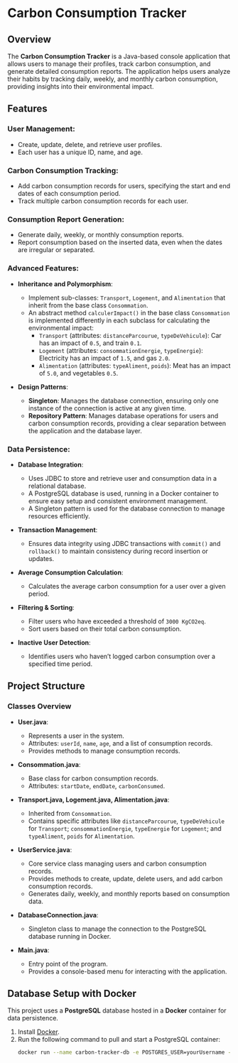 # Carbon Consumption Tracker

## Overview
The **Carbon Consumption Tracker** is a Java-based console application that allows users to manage their profiles, track carbon consumption, and generate detailed consumption reports. The application helps users analyze their habits by tracking daily, weekly, and monthly carbon consumption, providing insights into their environmental impact.

## Features

### User Management:
- Create, update, delete, and retrieve user profiles.
- Each user has a unique ID, name, and age.

### Carbon Consumption Tracking:
- Add carbon consumption records for users, specifying the start and end dates of each consumption period.
- Track multiple carbon consumption records for each user.

### Consumption Report Generation:
- Generate daily, weekly, or monthly consumption reports.
- Report consumption based on the inserted data, even when the dates are irregular or separated.

### Advanced Features:
- **Inheritance and Polymorphism**:
    - Implement sub-classes: `Transport`, `Logement`, and `Alimentation` that inherit from the base class `Consommation`.
    - An abstract method `calculerImpact()` in the base class `Consommation` is implemented differently in each subclass for calculating the environmental impact:
        - `Transport` (attributes: `distanceParcourue`, `typeDeVehicule`): Car has an impact of `0.5`, and train `0.1`.
        - `Logement` (attributes: `consommationEnergie`, `typeEnergie`): Electricity has an impact of `1.5`, and gas `2.0`.
        - `Alimentation` (attributes: `typeAliment`, `poids`): Meat has an impact of `5.0`, and vegetables `0.5`.

- **Design Patterns**:
    - **Singleton**: Manages the database connection, ensuring only one instance of the connection is active at any given time.
    - **Repository Pattern**: Manages database operations for users and carbon consumption records, providing a clear separation between the application and the database layer.

### Data Persistence:
- **Database Integration**:
    - Uses JDBC to store and retrieve user and consumption data in a relational database.
    - A PostgreSQL database is used, running in a Docker container to ensure easy setup and consistent environment management.
    - A Singleton pattern is used for the database connection to manage resources efficiently.

- **Transaction Management**:
    - Ensures data integrity using JDBC transactions with `commit()` and `rollback()` to maintain consistency during record insertion or updates.

- **Average Consumption Calculation**:
    - Calculates the average carbon consumption for a user over a given period.

- **Filtering & Sorting**:
    - Filter users who have exceeded a threshold of `3000 KgCO2eq`.
    - Sort users based on their total carbon consumption.

- **Inactive User Detection**:
    - Identifies users who haven’t logged carbon consumption over a specified time period.

## Project Structure

### Classes Overview

- **User.java**:
    - Represents a user in the system.
    - Attributes: `userId`, `name`, `age`, and a list of consumption records.
    - Provides methods to manage consumption records.

- **Consommation.java**:
    - Base class for carbon consumption records.
    - Attributes: `startDate`, `endDate`, `carbonConsumed`.

- **Transport.java, Logement.java, Alimentation.java**:
    - Inherited from `Consommation`.
    - Contains specific attributes like `distanceParcourue`, `typeDeVehicule` for `Transport`; `consommationEnergie`, `typeEnergie` for `Logement`; and `typeAliment`, `poids` for `Alimentation`.

- **UserService.java**:
    - Core service class managing users and carbon consumption records.
    - Provides methods to create, update, delete users, and add carbon consumption records.
    - Generates daily, weekly, and monthly reports based on consumption data.

- **DatabaseConnection.java**:
    - Singleton class to manage the connection to the PostgreSQL database running in Docker.

- **Main.java**:
    - Entry point of the program.
    - Provides a console-based menu for interacting with the application.

## Database Setup with Docker

This project uses a **PostgreSQL** database hosted in a **Docker** container for data persistence.

1. Install [Docker](https://docs.docker.com/get-docker/).
2. Run the following command to pull and start a PostgreSQL container:
   ```bash
   docker run --name carbon-tracker-db -e POSTGRES_USER=yourUsername -e POSTGRES_PASSWORD=yourPassword -e POSTGRES_DB=carbon_tracker -p 5432:5432 -d postgres
